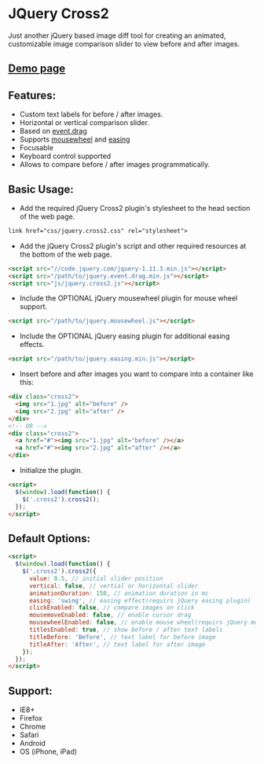 JQuery Cross2
===================
Just another jQuery based image diff tool for creating an animated, customizable image comparison slider to view before and after images.

[Demo page](http://nxeed.github.io/jQuery-Cross2/)
-------------

Features:
-------------
* Custom text labels for before / after images.
* Horizontal or vertical comparison slider.
* Based on [event.drag](https://github.com/threedubmedia/jquery.threedubmedia/tree/master/event.drag)
* Supports [mousewheel](https://github.com/jquery/jquery-mousewheel) and [easing](https://github.com/gdsmith/jquery.easing)
* Focusable
* Keyboard control supported
* Allows to compare before / after images programmatically.

Basic Usage:
-------------
* Add the required jQuery Cross2 plugin's stylesheet to the head section of the web page.
``` html
link href="css/jquery.cross2.css" rel="stylesheet">
```
* Add the jQuery Cross2 plugin's script and other required resources at the bottom of the web page.
``` html
<script src="//code.jquery.com/jquery-1.11.3.min.js"></script>
<script src="/path/to/jquery.event.drag.min.js"></script>
<script src="js/jquery.cross2.js"></script>
```
*  Include the OPTIONAL jQuery mousewheel plugin for mouse wheel support.
``` html
<script src="/path/to/jquery.mousewheel.js"></script>
```
*  Include the OPTIONAL jQuery easing plugin for additional easing effects.
``` html
<script src="/path/to/jquery.easing.min.js"></script>
```
* Insert before and after images you want to compare into a container like this:
``` html
<div class="cross2">
  <img src="1.jpg" alt="before" />
  <img src="2.jpg" alt="after" />
</div>
<!-- OR -->
<div class="cross2">
  <a href="#"><img src="1.jpg" alt="before" /></a>
  <a href="#"><img src="2.jpg" alt="after" /></a>
</div>
```
*  Initialize the plugin.
``` html
<script>
  $(window).load(function() {
    $('.cross2').cross2();
  });
</script>
```
Default Options:
-------------
``` html
<script>
  $(window).load(function() {
    $('.cross2').cross2({
      value: 0.5, // initial slider position
      vertical: false, // vertial or horizontal slider
      animationDuration: 150, // animation duration in mc
      easing: 'swing', // easing effect(requirs jQuery easing plugin)
      clickEnabled: false, // compare images on click
      mousemoveEnabled: false, // enable cursor drag
      mousewheelEnabled: false, // enable mouse wheel(requirs jQuery mousewheel plugin)
      titlesEnabled: true, // show before / after text labels
      titleBefore: 'Before', // text label for before image
      titleAfter: 'After', // text label for after image
    });
  });
</script>
```
Support:
-------------
* IE8+
* Firefox
* Chrome
* Safari
* Android
* OS (iPhone, iPad)
